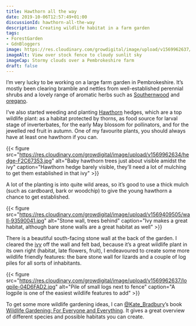 ```yaml
---
title: Hawthorn all the way
date: 2019-10-06T12:57:49+01:00
discussionId: hawthorn-all-the-way
description: Creating wildlife habitat in a farm garden
tags: 
- ForestGarden
- GdnBloggers
image: https://res.cloudinary.com/growdigital/image/upload/v1569962637/fence-933CE454.jpg
imageAlt: View over stock fence to cloudy sunlit sky
imageCap: Stormy clouds over a Pembrokeshire farm
draft: false
---
```


I’m very lucky to be working on a large farm garden in Pembrokeshire. It’s mostly been clearing bramble and nettles from well-established perennial shrubs and a lovely range of aromatic herbs such as [Southernwood](https://en.wikipedia.org/wiki/Artemisia_abrotanum) and [oregano](https://pfaf.org/user/plant.aspx?latinname=Origanum+vulgare).

I’ve also started weeding and planting [Hawthorn](https://pfaf.org/user/Plant.aspx?LatinName=Crataegus+monogyna) hedges, which are a top wildlife plant: as a habitat protected by thorns, as food source for larval stage of inverterbates, for the early May blossom for pollinators, and for the jewelled red fruit in autumn. One of my favourite plants, you should always have at least one hawthorn if you can.

{{< figure src="https://res.cloudinary.com/growdigital/image/upload/v1569962634/hedge-F2C67353.jpg" alt="Baby hawthorn trees just about visible amidst the ivy" caption="Hawthorn hedge barely visible, they’ll need a lot of mulching to get them established in that ivy" >}}

A lot of the planting is into quite wild areas, so it’s good to use a thick mulch (such as cardboard, bark or woodchip) to give the young hawthorn a chance to get established. 

{{< figure src="https://res.cloudinary.com/growdigital/image/upload/v1569409505/wall-93590041.jpg" alt="Stone wall, trees behind" caption="Ivy makes a great habitat, although bare stone walls are a great habitat as well" >}}

There is a beautiful south-facing stone wall at the back of the garden. I cleared the [ivy](https://pfaf.org/user/Plant.aspx?LatinName=Hedera+helix) off the wall and felt bad, because it’s a great wildlife plant in its own right (habitat, late flowers, fruit), I endeavoured to create some more wildlife friendly features: the bare stone wall for lizards and a couple of log piles for all sorts of inhabitants.

{{< figure src="https://res.cloudinary.com/growdigital/image/upload/v1569962637/logpile-04D6FAD2.jpg" alt="Pile of small logs next to fence" caption="A logpile is one of the easiest wildlife features to add" >}}

To get some more wildlife gardening ideas, I can [@Kate_Bradbury](https://mobile.twitter.com/Kate_Bradbury)’s book [Wildlife Gardening: For Everyone and Everything](https://www.bloomsbury.com/uk/wildlife-gardening-9781472956057/). It gives a great overview of different species and possible habitats you can create.
